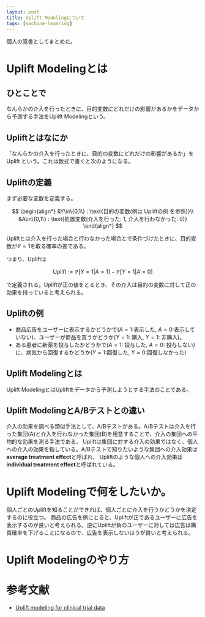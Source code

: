 ```yaml
---
layout: post
title: Uplift Modelingについて
tags: [machine-leanring]
---
```


個人の覚書としてまとめた。

# Uplift Modelingとは

## ひとことで

なんらかの介入を行ったときに、目的変数にどれだけの影響があるかをデータから予測する手法をUplift Modelingという。

## Upliftとはなにか

「なんらかの介入を行ったときに、目的の変数にどれだけの影響があるか」をUplift という。これは数式で書くと次のようになる。

## Upliftの定義

まず必要な変数を定義する。

$$
\begin{align*}
&Y\in\{0,1\} : \text{目的の変数(例は Upliftの例 を参照)}\\
&A\in\{0,1\} : \text{処置変数(介入を行った: 1, 介入を行わなかった: 0)}
\end{align*}
$$

Upliftとは介入を行った場合と行わなかった場合とで条件づけたときに、目的変数が$Y=1$を取る確率の差である。

つまり、$\mathrm{Uplift}$は

$$
\mathrm{Uplift} := \mathbb{P}[Y=1|A=1] - \mathbb{P}[Y=1|A=0]
$$

で定義される。Upliftが正の値をとるとき、その介入は目的の変数に対して正の効果を持っていると考えられる。


## Upliftの例

- 商品広告をユーザーに表示するかどうかで($A=1$:表示した, $A=0$:表示していない)、ユーザーが商品を買うかどうか($Y=1$: 購入, $Y=1$: 非購入)。
- ある患者に新薬を投与したかどうかで($A=1$: 投与した, $A=0$: 投与しない)に、病気から回復するかどうか($Y=1$:回復した, $Y=0$:回復しなかった)

## Uplift Modelingとは

Uplift ModelingとはUpliftをデータから予測しようとする手法のことである。

## Uplift ModelingとA/Bテストとの違い

介入の効果を調べる類似手法として、A/Bテストがある。A/Bテストは介入を行った集団(A)と介入を行わなかった集団(B)を用意することで、介入の集団への平均的な効果を測る手法である。
Upliftは集団に対する介入の効果ではなく、個人への介入の効果を指している。A/Bテストで知りたいような集団への介入効果は**average treatment effect**と呼ばれ、
Upliftのような個人への介入効果は**individual treatment effect**と呼ばれている。

# Uplift Modelingで何をしたいか。

個人ごとのUpliftを知ることができれば、個人ごとに介入を行うかどうかを決定するのに役立つ。
商品の広告を例にとると、Upliftが正であるユーザーに広告を表示するのが良いと考えられる。逆にUpliftが負のユーザーに対しては広告は購買確率を下げることになるので、広告を表示しないほうが良いと考えられる。

# Uplift Modelingのやり方

# 参考文献
- [Uplift modeling for clinical trial data](http://people.cs.pitt.edu/~milos/icml_clinicaldata_2012/Papers/Oral_Jaroszewitz_ICML_Clinical_2012.pdf)


